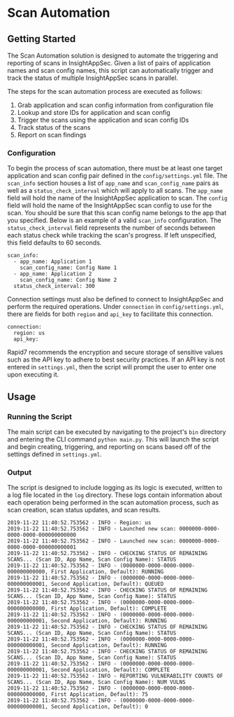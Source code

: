 # Scan Automation

## Getting Started
The Scan Automation solution is designed to automate the triggering and reporting of scans in InsightAppSec. Given a list of pairs of application names and scan config names, this script can automatically trigger and track the status of multiple InsightAppSec scans in parallel.

The steps for the scan automation process are executed as follows:

1. Grab application and scan config information from configuration file
2. Lookup and store IDs for application and scan config
3. Trigger the scans using the application and scan config IDs
4. Track status of the scans
5. Report on scan findings

### Configuration

To begin the process of scan automation, there must be at least one target application and scan config pair defined in the
`config/settings.yml` file. The `scan_info` section houses a list of `app_name` and `scan_config_name` pairs as well as a `status_check_interval` which will apply to all scans. The `app_name` field will hold
the name of the InsightAppSec application to scan. The `config` field will hold the name of the InsightAppSec
scan config to use for the scan. You should be sure that this scan config name belongs to the app that you specified. Below is an example of a valid `scan_info` configuration. The `status_check_interval` field represents the number of seconds between each status check while tracking the scan's progress. If left unspecified, this field defaults to 60 seconds.

```
scan_info:
  - app_name: Application 1
    scan_config_name: Config Name 1
  - app_name: Application 2
    scan_config_name: Config Name 2
  status_check_interval: 300
```

Connection settings must also be defined to connect to InsightAppSec and perform the required operations. Under 
`connection` in `config/settings.yml`, there are fields for both `region` and `api_key` to facilitate this 
connection.

```
connection:
  region: us
  api_key: 
```

Rapid7 recommends the encryption and secure storage of sensitive values such as the API key to adhere to best 
security practices. If an API key is not entered in `settings.yml`, then the script will prompt the user to 
enter one upon executing it.

## Usage

### Running the Script

The main script can be executed by navigating to the project's `bin` directory and entering the CLI command 
`python main.py`. This will launch the script and begin creating, triggering, and reporting on scans based off of the
settings defined in `settings.yml`. 

### Output

The script is designed to include logging as its logic is executed, written to a log file located in the `log` 
directory. These logs contain information about each operation being performed in the scan automation process, 
such as scan creation, scan status updates, and scan results.

```
2019-11-22 11:40:52.753562 - INFO - Region: us
2019-11-22 11:40:52.753562 - INFO - Launched new scan: 0000000-0000-0000-0000-000000000000
2019-11-22 11:40:52.753562 - INFO - Launched new scan: 0000000-0000-0000-0000-000000000001
2019-11-22 11:40:52.753562 - INFO - CHECKING STATUS OF REMAINING SCANS... (Scan ID, App Name, Scan Config Name): STATUS
2019-11-22 11:40:52.753562 - INFO - (0000000-0000-0000-0000-000000000000, First Application, Default): RUNNING
2019-11-22 11:40:52.753562 - INFO - (0000000-0000-0000-0000-000000000001, Second Application, Default): QUEUED
2019-11-22 11:40:52.753562 - INFO - CHECKING STATUS OF REMAINING SCANS... (Scan ID, App Name, Scan Config Name): STATUS
2019-11-22 11:40:52.753562 - INFO - (0000000-0000-0000-0000-000000000000, First Application, Default): COMPLETE
2019-11-22 11:40:52.753562 - INFO - (0000000-0000-0000-0000-000000000001, Second Application, Default): RUNNING
2019-11-22 11:40:52.753562 - INFO - CHECKING STATUS OF REMAINING SCANS... (Scan ID, App Name, Scan Config Name): STATUS
2019-11-22 11:40:52.753562 - INFO - (0000000-0000-0000-0000-000000000001, Second Application, Default): RUNNING
2019-11-22 11:40:52.753562 - INFO - CHECKING STATUS OF REMAINING SCANS... (Scan ID, App Name, Scan Config Name): STATUS
2019-11-22 11:40:52.753562 - INFO - (0000000-0000-0000-0000-000000000001, Second Application, Default): COMPLETE
2019-11-22 11:40:52.753562 - INFO - REPORTING VULNERABILITY COUNTS OF SCANS... (Scan ID, App Name, Scan Config Name): NUM VULNS
2019-11-22 11:40:52.753562 - INFO - (0000000-0000-0000-0000-000000000000, First Application, Default): 75
2019-11-22 11:40:52.753562 - INFO - (0000000-0000-0000-0000-000000000001, Second Application, Default): 0
```